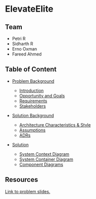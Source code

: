 # ElevateElite



## Team
* Petri R 
* Sidharth R
* Erno Oxman
* Fareed Ahmed

## Table of Content

- [Problem Background](./1.ProblemBackground/README.md)
  - [Introduction](./1.ProblemBackground/1.Introduction.md)
  - [Opportunity and Goals](./1.ProblemBackground/2.OpportunityandGoals.md)
  - [Requirements](./1.ProblemBackground/3.Requirements.md)
  - [Stakeholders](./1.ProblemBackground/4.Stakeholders.md)

- [Solution Background](./2.SolutionBackground/README.md)
    - [Architecture Characteristics & Style](./2.SolutionBackground/2.ArchitectureCharacteristics.md)
    - [Assumptions](./2.SolutionBackground/4.Assumptions.md) 
    - [ADRs](./2.SolutionBackground/ADRs/README.md)


- [Solution](./3.Solution/README.md)
  - [System Context Diagram](./3.Solution/1.Context.md)
  - [System Container Diagram](./3.Solution/2.Container.md)
  - [Component Diagrams](./3.Solution/3.EachContainerComponents.md)

## Resources
[Link to problem slides.](https://on24static.akamaized.net/event/44/64/40/0/rt/1/documents/resourceList1707409600669/privatekatakickoff1707409600669.pdf)


